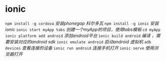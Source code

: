 # ionic

`npm install -g cordova`      *安装phonegap 科尔多瓦*
`npm install -g ionic`        *安装ionic*
`ionic start myApp tabs` 	  *创建一个myApp的项目，使用tabs模板*
`cd myApp`
`ionic platform add android`  *添加android平台*
`ionic build android`         *编译 ，需要安装对应的android sdk*
`ionic emulate android`       *启动android 虚拟机*
`adb devices` *查看连接的设备*
`ionic run android` *连接手机打开*
`ionic serve` *使用浏览器打开*